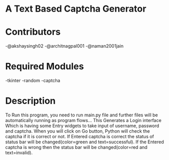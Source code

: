 # A Text Based Captcha Generator
# Contributors
-@akshaysingh02
-@architnagpal001
-@naman2001jain

# Required Modules
-tkinter
-random
-captcha

# Description
To Run this program, you need to run main.py file and further files will be automatically running as program flows...
This Generates a Login interface Which is having some Entry widgets to take input of username, password and captcha. When you will click on Go button, Python will check the captcha if it is correct or not. If Entered captcha is correct the status of status bar will be changed(color=green and text=successful). If the Entered captcha is wrong then the status bar will be changed(color=red and text=invalid).
